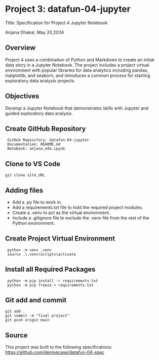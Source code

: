 # Project 3: datafun-04-jupyter
Title: Specification for Project 4 Jupyter Notebook

 Anjana Dhakal, May 20,2024

## Overview
Project 4 uses a combination of Python and Markdown to create an initial data story in a Jupyter Notebook. The project includes a project virtual environment with popular libraries for data analytics including pandas, matplotlib, and seaborn, and introduces a common process for starting exploratory data analysis projects.

## Objectives
Develop a Jupyter Notebook that demonstrates skills with Jupyter and guided exploratory data analysis.

## Create GitHub Repository
```
 GitHub Repository: datafun-04-jupyter
 Documentation: README.md
 Notebook: anjana_eda.ipynb
```

## Clone to VS Code 
```
git clone site_URL
```

## Adding files 
- Add a .py file to work in.
- Add a requirements.txt file to hold the required project modules.
- Create a .venv to act as the virtual environment.
- Include a .gitignore file to exclude the .venv file from the rest of the Python environment.
  
## Create Project Virtual Environment
```
 python -m venv .venv
 source .\.venv\Scripts\activate
```

## Install all Required Packages
```
 python -m pip install -r requirements.txt
 python -m pip freeze > requirements.txt
```

## Git add and commit
```
git add .
git commit -m "final project"
git push origin main
```
## Source
This project was built to the following specifications: https://github.com/denisecase/datafun-04-spec
